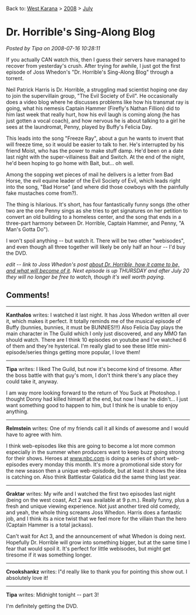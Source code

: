 Back to: [West Karana](/posts/westkarana.md) > [2008](/posts/2008/westkarana.md) > [July](./westkarana.md)
# Dr. Horrible's Sing-Along Blog

*Posted by Tipa on 2008-07-16 10:28:11*

If you actually CAN watch this, then I guess their servers have managed to recover from yesterday's crush. After trying for awhile, I just got the first episode of Joss Whedon's "Dr. Horrible's Sing-Along Blog" through a torrent.

Neil Patrick Harris is Dr. Horrible, a struggling mad scientist hoping one day to join the supervillain group, "The Evil Society of Evil". He occasionally does a video blog where he discusses problems like how his transmat ray is going, what his nemesis Captain Hammer (Firefly's Nathan Fillion) did to him last week that really hurt, how his evil laugh is coming along (he has just gotten a vocal coach), and how nervous he is about talking to a girl he sees at the laundromat, Penny, played by Buffy's Felicia Day.

This leads into the song "Freeze Ray", about a gun he wants to invent that will freeze time, so it would be easier to talk to her. He's interrupted by his friend Moist, who has the power to make stuff damp. He'd been on a date last night with the super-villainess Bait and Switch. At the end of the night, he'd been hoping to go home with Bait, but... oh well.

Among the sopping wet pieces of mail he delivers is a letter from Bad Horse, the evil equine leader of the Evil Society of Evil, which leads right into the song, "Bad Horse" (and where did those cowboys with the painfully fake mustaches come from?).

The thing is hilarious. It's short, has four fantastically funny songs (the other two are the one Penny sings as she tries to get signatures on her petition to convert an old building to a homeless center, and the song that ends in a three-part harmony between Dr. Horrible, Captain Hammer, and Penny, "A Man's Gotta Do").

I won't spoil anything -- but watch it. There will be two other "webisodes", and even though all three together will likely be only half an hour -- I'd buy the DVD.

*edit -- link to Joss Whedon's post [about Dr. Horrible, how it came to be, and what will become of it](http://whedonesque.com/comments/16734#236716). Next episode is up THURSDAY and after July 20 they will no longer be free to watch, though it's well worth paying.*


## Comments!

---

**Kanthalos** writes: I watched it last night. It has Joss Whedon written all over it, which makes it perfect. It totally reminds me of the musical episode of Buffy (bunnies, bunnies, it must be BUNNIES!!!) Also Felicia Day plays the main character in The Guild which I only just discovered, and any MMO fan should watch. There are I think 10 episodes on youtube and I've watched 6 of them and they're hysterical. I'm really glad to see these little mini-episode/series things getting more popular, I love them!

---

**Tipa** writes: I liked The Guild, but now it's become kind of tiresome. After the boss battle with that guy's mom, I don't think there's any place they could take it, anyway.

I am way more looking forward to the return of You Suck at Photoshop. I thought Donny had killed himself at the end, but now I hear he didn't... I just want something good to happen to him, but I think he is unable to enjoy anything.

---

**Relmstein** writes: One of my friends call it all kinds of awesome and I would have to agree with him.

I think web-episodes like this are going to become a lot more common especially in the summer when producers want to keep buzz going strong for their shows. Heroes at www.nbc.com is doing a series of short web-episodes every monday this month. It's more a promotional side story for the new season then a unique web-episdode, but at least it shows the idea is catching on. Also think Battlestar Galatica did the same thing last year.

---

**Graktar** writes: My wife and I watched the first two episodes last night (being on the west coast, Act 2 was available at 9 p.m.). Really funny, plus a fresh and unique viewing experience. Not just another tired old comedy, and yeah, the whole thing screams Joss Whedon. Harris does a fantastic job, and I think its a nice twist that we feel more for the villain than the hero (Captain Hammer is a total jackass).

Can't wait for Act 3, and the announcement of what Whedon is doing next. Hopefully Dr. Horrible will grow into something bigger, but at the same time I fear that would spoil it. It's perfect for little webisodes, but might get tiresome if it was something longer.

---

**Crookshankz** writes: I"d really like to thank you for pointing this show out. I absolutely love it!

---

**Tipa** writes: Midnight tonight -- part 3!

I'm definitely getting the DVD.

